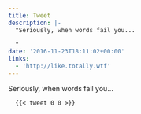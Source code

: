 ```yaml
---
title: Tweet
description: |-
  "Seriously, when words fail you...

  "
date: '2016-11-23T18:11:02+00:00'
links:
  - 'http://like.totally.wtf'
---
```

Seriously, when words fail you...


      {{< tweet 0 0 >}}
    
